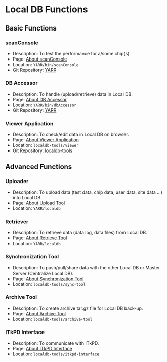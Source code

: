 # Local DB Functions

## Basic Functions

### scanConsole

- Description: To test the performance for a/some chip(s).
- Page: [About scanConsole](scanconsole.md)
- Location: `YARR/bin/scanConsole`
- Git Repository: [YARR](https://gitlab.cern.ch/YARR/YARR)

### DB Accessor

- Description: To handle (upload/retrieve) data in Local DB.
- Page: [About DB Accessor](accessor.md)
- Location: `YARR/bin/dbAccessor`
- Git Repository: [YARR](https://gitlab.cern.ch/YARR/YARR)

### Viewer Application

- Description: To check/edit data in Local DB on browser.
- Page: [About Viewer Application](viewer.md)
- Location: `localdb-tools/viewer`
- Git Repository: [localdb-tools](https://gitlab.cern.ch/YARR/localdb-tools)

## Advanced Functions

### Uploader

- Description: To upload data (test data, chip data, user data, site data ...) into Local DB.
- Page: [About Upload Tool](upload.md)
- Location: `YARR/localdb`

### Retriever

- Description: To retrieve data (data log, data files) from Local DB.
- Page: [About Retrieve Tool](retrieve.md)
- Location: `YARR/localdb`

### Synchronization Tool

- Description: To push/pull/share data with the other Local DB or Master Server (Centralize Local DB).
- Page: [About Synchronization Tool](sync.md)
- Location: `localdb-tools/sync-tool`

### Archive Tool

- Description: To create archive tar.gz file for Local DB back-up.
- Page: [About Archive Tool](archive.md)
- Location: `localdb-tools/archive-tool`

### ITkPD Interface

- Description: To communicate with ITkPD.
- Page: [About ITkPD Interface](itkpd-interface.md)
- Location: `localdb-tools/itkpd-interface`
